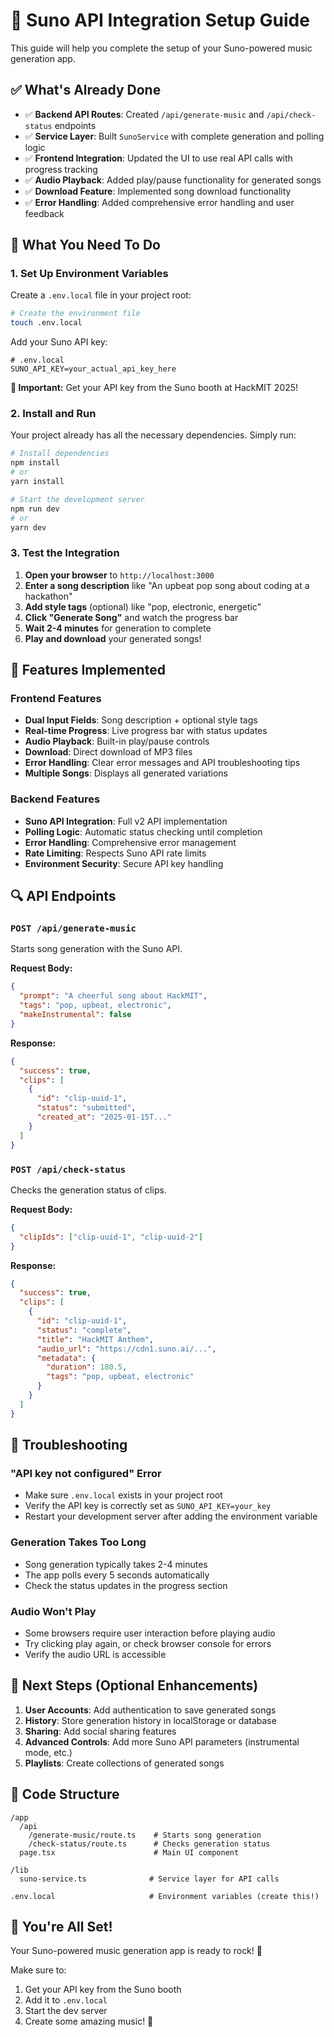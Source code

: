 # 🎵 Suno API Integration Setup Guide

This guide will help you complete the setup of your Suno-powered music generation app.

## ✅ What's Already Done

- ✅ **Backend API Routes**: Created `/api/generate-music` and `/api/check-status` endpoints
- ✅ **Service Layer**: Built `SunoService` with complete generation and polling logic
- ✅ **Frontend Integration**: Updated the UI to use real API calls with progress tracking
- ✅ **Audio Playback**: Added play/pause functionality for generated songs
- ✅ **Download Feature**: Implemented song download functionality
- ✅ **Error Handling**: Added comprehensive error handling and user feedback

## 🔧 What You Need To Do

### 1. Set Up Environment Variables

Create a `.env.local` file in your project root:

```bash
# Create the environment file
touch .env.local
```

Add your Suno API key:

```env
# .env.local
SUNO_API_KEY=your_actual_api_key_here
```

**🚨 Important:** Get your API key from the Suno booth at HackMIT 2025!

### 2. Install and Run

Your project already has all the necessary dependencies. Simply run:

```bash
# Install dependencies
npm install
# or
yarn install

# Start the development server
npm run dev
# or
yarn dev
```

### 3. Test the Integration

1. **Open your browser** to `http://localhost:3000`
2. **Enter a song description** like "An upbeat pop song about coding at a hackathon"
3. **Add style tags** (optional) like "pop, electronic, energetic"
4. **Click "Generate Song"** and watch the progress bar
5. **Wait 2-4 minutes** for generation to complete
6. **Play and download** your generated songs!

## 🎯 Features Implemented

### Frontend Features

- **Dual Input Fields**: Song description + optional style tags
- **Real-time Progress**: Live progress bar with status updates
- **Audio Playback**: Built-in play/pause controls
- **Download**: Direct download of MP3 files
- **Error Handling**: Clear error messages and API troubleshooting tips
- **Multiple Songs**: Displays all generated variations

### Backend Features

- **Suno API Integration**: Full v2 API implementation
- **Polling Logic**: Automatic status checking until completion
- **Error Handling**: Comprehensive error management
- **Rate Limiting**: Respects Suno API rate limits
- **Environment Security**: Secure API key handling

## 🔍 API Endpoints

### `POST /api/generate-music`

Starts song generation with the Suno API.

**Request Body:**

```json
{
  "prompt": "A cheerful song about HackMIT",
  "tags": "pop, upbeat, electronic",
  "makeInstrumental": false
}
```

**Response:**

```json
{
  "success": true,
  "clips": [
    {
      "id": "clip-uuid-1",
      "status": "submitted",
      "created_at": "2025-01-15T..."
    }
  ]
}
```

### `POST /api/check-status`

Checks the generation status of clips.

**Request Body:**

```json
{
  "clipIds": ["clip-uuid-1", "clip-uuid-2"]
}
```

**Response:**

```json
{
  "success": true,
  "clips": [
    {
      "id": "clip-uuid-1",
      "status": "complete",
      "title": "HackMIT Anthem",
      "audio_url": "https://cdn1.suno.ai/...",
      "metadata": {
        "duration": 180.5,
        "tags": "pop, upbeat, electronic"
      }
    }
  ]
}
```

## 🐛 Troubleshooting

### "API key not configured" Error

- Make sure `.env.local` exists in your project root
- Verify the API key is correctly set as `SUNO_API_KEY=your_key`
- Restart your development server after adding the environment variable

### Generation Takes Too Long

- Song generation typically takes 2-4 minutes
- The app polls every 5 seconds automatically
- Check the status updates in the progress section

### Audio Won't Play

- Some browsers require user interaction before playing audio
- Try clicking play again, or check browser console for errors
- Verify the audio URL is accessible

## 🚀 Next Steps (Optional Enhancements)

1. **User Accounts**: Add authentication to save generated songs
2. **History**: Store generation history in localStorage or database
3. **Sharing**: Add social sharing features
4. **Advanced Controls**: Add more Suno API parameters (instrumental mode, etc.)
5. **Playlists**: Create collections of generated songs

## 📝 Code Structure

```
/app
  /api
    /generate-music/route.ts    # Starts song generation
    /check-status/route.ts      # Checks generation status
  page.tsx                      # Main UI component

/lib
  suno-service.ts              # Service layer for API calls

.env.local                     # Environment variables (create this!)
```

## 🎉 You're All Set!

Your Suno-powered music generation app is ready to rock! 🎸

Make sure to:

1. Get your API key from the Suno booth
2. Add it to `.env.local`
3. Start the dev server
4. Create some amazing music! 🎵
